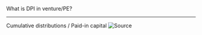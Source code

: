 What is DPI in venture/PE?

---

Cumulative distributions / Paid-in capital   ![Source](https://www.investopedia.com/thmb/VSlht1uTwOA4bH_qlvv_cEv79tQ=/1280x0/filters:no_upscale():max_bytes(150000):strip_icc():format(webp)/4db2f7a0469355634ef75f7bf04b7db4-670cde56d5064680b388f885c8c65643.jpg)
